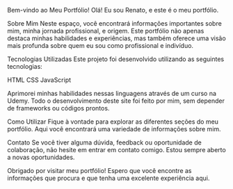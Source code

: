 Bem-vindo ao Meu Portfólio!
Olá! Eu sou Renato, e este é o meu portfólio.

Sobre Mim
Neste espaço, você encontrará informações importantes sobre mim, minha jornada profissional, e origem. Este portfólio não apenas destaca minhas habilidades e experiências, mas também oferece uma visão mais profunda sobre quem eu sou como profissional e indivíduo.

Tecnologias Utilizadas
Este projeto foi desenvolvido utilizando as seguintes tecnologias:

HTML
CSS
JavaScript

Aprimorei minhas habilidades nessas linguagens através de um curso na Udemy. Todo o desenvolvimento deste site foi feito por mim, sem depender de frameworks ou códigos prontos.

Como Utilizar
Fique à vontade para explorar as diferentes seções do meu portfólio. Aqui você encontrará uma variedade de informações sobre mim.

Contato
Se você tiver alguma dúvida, feedback ou oportunidade de colaboração, não hesite em entrar em contato comigo. Estou sempre aberto a novas oportunidades.

Obrigado por visitar meu portfólio! Espero que você encontre as informações que procura e que tenha uma excelente experiência aqui.
